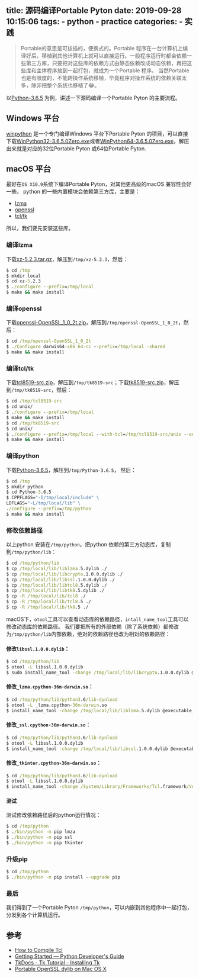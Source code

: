 title: 源码编译Portable Pyton
date: 2019-09-28 10:15:06
tags: 
    - python
    - practice
categories:
    - 实践
---

> Portable的意思是可拔插的，便携式的。Portable 程序在一台计算机上编译好后，移植到其他计算机上就可以直接运行。一般程序运行时都会依赖一些第三方库，只要把对这些库的依赖方式由静态依赖改成动态依赖，再把这些库和主体程序放到一起打包，就成为一个Portable 程序。
> 当然Portable 也是有限度的，不能跨操作系统移植，毕竟程序对操作系统的依赖关联太多，除非把整个系统也移植了😂。

以[Python-3.6.5](https://www.python.org/downloads/release/python-365/) 为例，讲述一下源码编译一个Portable Pyton 的主要流程。

<!--more-->

## Windows 平台

[winpython](https://winpython.github.io/) 是一个专门编译Windows 平台下Portable Pyton 的项目，可以直接下载[WinPython32-3.6.5.0Zero.exe](https://github.com/winpython/winpython/releases/download/1.10.20180404/WinPython32-3.6.5.0Zero.exe)或者[WinPython64-3.6.5.0Zero.exe](https://github.com/winpython/winpython/releases/download/1.10.20180404/WinPython64-3.6.5.0Zero.exe)，解压出来就是对应的32位Portable Pyton 或64位Portable Pyton.

## macOS 平台

最好在`OS X10.9`系统下编译Portable Pyton，对其他更高级的macOS 兼容性会好一些。
python 的一些内置模块会依赖第三方库，主要是：

- [lzma](https://tukaani.org/xz/)
- [openssl](https://www.openssl.org/)
- [tcl/tk](https://www.tcl.tk/)

所以，我们要先安装这些库。

### 编译lzma

下载[xz-5.2.3.tar.gz](https://tukaani.org/xz/xz-5.2.3.tar.gz)，解压到`/tmp/xz-5.2.3`，然后：

```cmd
$ cd /tmp
$ mkdir local
$ cd xz-5.2.3
$ ./configure --prefix=/tmp/local
$ make && make install
```

### 编译openssl

下载[openssl-OpenSSL_1_0_2t.zip](https://github.com/openssl/openssl/archive/OpenSSL_1_0_2t.zip)，解压到`/tmp/openssl-OpenSSL_1_0_2t`，然后：

```cmd
$ cd /tmp/openssl-OpenSSL_1_0_2t
$ ./Configure darwin64-x86_64-cc --prefix=/tmp/local -shared
$ make && make install
```

### 编译tcl/tk
下载[tcl8519-src.zip](https://sourceforge.net/projects/tcl/files/Tcl/8.5.19/tcl8519-src.zip/download)，解压到`/tmp/tk8519-src`；下载[tk8519-src.zip](https://sourceforge.net/projects/tcl/files/Tcl/8.5.19/tk8519-src.zip/download)，解压到`/tmp/tk8519-src`，然后：

```cmd
$ cd /tmp/tcl8519-src
$ cd unix/
$ ./configure --prefix=/tmp/local
$ make && make install
$ cd /tmp/tk8519-src
$ cd unix/
$ ./configure --prefix=/tmp/local --with-tcl=/tmp/tcl8519-src/unix --enable-aqua
$ make && make install
```

### 编译python
下载[Python-3.6.5](https://www.python.org/ftp/python/3.6.5/Python-3.6.5.tgz)，解压到`/tmp/Python-3.6.5`， 然后：

```cmd
$ cd /tmp
$ mkdir python
$ cd Python-3.6.5
$ CPPFLAGS="-I/tmp/local/include" \
LDFLAGS="-L/tmp/local/lib" \
./configure --prefix=/tmp/python 
$ make && make install
```

### 修改依赖路径

以上python 安装在`/tmp/python`，把python 依赖的第三方动态库，复制到`/tmp/python/lib`：

```cmd
$ cd /tmp/python/lib
$ cp /tmp/local/lib/liblzma.5.dylib ./
$ cp /tmp/local/lib/libcrypto.1.0.0.dylib ./
$ cp /tmp/local/lib/libssl.1.0.0.dylib ./
$ cp /tmp/local/lib/libtcl8.5.dylib ./
$ cp /tmp/local/lib/libtk8.5.dylib ./
$ cp -R /tmp/local/lib/tcl8 ./
$ cp -R /tmp/local/lib/tcl8.5 ./
$ cp -R /tmp/local/lib/tk8.5 ./
```

macOS下，`otool`工具可以查看动态库的依赖路径，`intall_name_tool`工具可以修改动态库的依赖路径。
我们要把所有的外部依赖（除了系统依赖）都修改为`/tmp/python/lib`内部依赖，绝对的依赖路径也改为相对的依赖路径：

#### 修改`libssl.1.0.0.dylib`：

```cmd
$ cd /tmp/python/lib
$ otool -L libssl.1.0.0.dylib
$ sudo install_name_tool -change /tmp/local/lib/libcrypto.1.0.0.dylib @executable_path/../lib/libcrypto.1.0.0.dylib libssl.1.0.0.dylib
```

#### 修改`_lzma.cpython-36m-darwin.so`：

```cmd
$ cd /tmp/python/lib/python3.6/lib-dynload
$ otool -L _lzma.cpython-36m-darwin.so
$ install_name_tool -change /tmp/local/lib/liblzma.5.dylib @executable_path/../lib/liblzma.5.dylib _lzma.cpython-36m-darwin.so
```

#### 修改`_ssl.cpython-36m-darwin.so`：

```cmd
$ cd /tmp/python/lib/python3.6/lib-dynload
$ otool -L libssl.1.0.0.dylib
$ install_name_tool -change /tmp/local/lib/libssl.1.0.0.dylib @executable_path/../lib/libssl.1.0.0.dylib -change /tmp/local/lib/libcrypto.1.0.0.dylib @executable_path/../lib/libcrypto.1.0.0.dylib _ssl.cpython-36m-darwin.so
```

#### 修改`_tkinter.cpython-36m-darwin.so`：

```cmd
$ cd /tmp/python/lib/python3.6/lib-dynload
$ otool -L libssl.1.0.0.dylib
$ install_name_tool -change /System/Library/Frameworks/Tcl.framework/Versions/8.5/Tcl @executable_path/../lib/libtcl8.5.dylib -change /System/Library/Frameworks/Tk.framework/Versions/8.5/Tk @executable_path/../lib/libtk8.5.dylib _tkinter.cpython-36m-darwin.so
```

#### 测试

测试修改依赖路径后的python运行情况：

```cmd
$ cd /tmp/python
$ ./bin/python -m pip lmza
$ ./bin/python -m pip ssl
$ ./bin/python -m pip tkinter
```

### 升级pip 

```cmd
$ cd /tmp/python
$ ./bin/python -m pip install --upgrade pip
```

### 最后

我们得到了一个Portable Pyton `/tmp/python`，可以内嵌到其他程序中一起打包，分发到各个计算机运行。

## 参考

- [How to Compile Tcl](https://www.tcl.tk/doc/howto/compile.html)
- [Getting Started — Python Developer's Guide ](https://devguide.python.org/setup/)
- [TkDocs - Tk Tutorial - Installing Tk](https://tkdocs.com/tutorial/install.html)
- [Portable OpenSSL dylib on Mac OS X](https://bitbucket.org/snippets/Zifix/88ny/)

